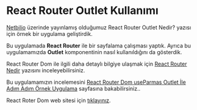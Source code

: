 # React Router Outlet Kullanımı

[Netbilio](https://netbilio.com "Netbilio") üzerinde yayınlamış olduğumuz React Router Outlet Nedir? yazısı için örnek bir uygulama geliştirdik.

Bu uygulamada **React Router** ile bir sayfalama çalışması yaptık. Ayrıca bu uygulamamızda **Outlet** komponentinin nasıl kullanıldığını
da gösterdik. 

React Router Dom ile ilgili daha detaylı bilgiye ulaşmak için [React Router Nedir](https://netbilio.com/react-router-6-nedir-nasil-kullanilir/ "React Router Nedir") yazısını inceleyebilirsiniz.

Bu uygulamamızın incelemesini [React Router Dom useParmas Outlet İle Adım Adım Örnek Uygulama](https://netbilio.com/react-router-dom-outlet-adim-adim-ornek-uygulama/ "React Router Dom useParmas Outlet İle Adım Adım Örnek Uygulama Geliştirme") sayfasına bakabilirsiniz..

React Roter Dom web sitesi için [tıklayınız](https://reactrouter.com/ "React Router").